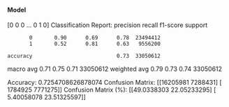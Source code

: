 #### Model
[0 0 0 ... 0 1 0]
Classification Report:
              precision    recall  f1-score   support

           0       0.90      0.69      0.78  23494412
           1       0.52      0.81      0.63   9556200

    accuracy                           0.73  33050612
   macro avg       0.71      0.75      0.71  33050612
weighted avg       0.79      0.73      0.74  33050612

Accuracy: 0.7254708626878074
Confusion Matrix:
[[16205981  7288431]
 [ 1784925  7771275]]
Confusion Matrix (%):
[[49.0338303  22.05233295]
 [ 5.40058078 23.51325597]]
